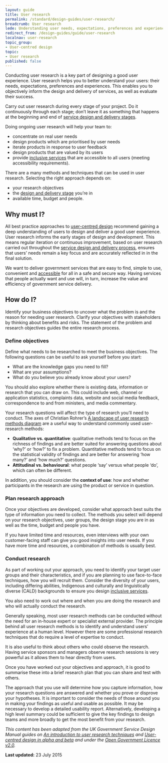 ```yaml
---
layout: guide
title: User research
permalink: /standard/design-guides/user-research/
breadcrumb: User research
lede: Understanding user needs, expectations, preferences and experiences
redirect_from: /design-guides/guide/user-research
localnav: user-research
topic_group:
- User-centred design
topic:
- User research
published: false
---
```

Conducting user research is a key part of designing a good user experience. User research helps you to better understand your users: their needs, expectations, preferences and experiences. This enables you to objectively inform the design and delivery of services, as well as evaluate their success.

Carry out user research during every stage of your project. Do it continuously through each stage; don’t leave it as something that happens at the beginning and end of [service design and delivery stages](/for-digital-service-teams/standard/service-design-and-delivery-process/).

Doing ongoing user research will help your team to:

*   concentrate on real user needs
*   design products which are prioritised by user needs
*   iterate products in response to user feedback
*   design products that are valued by its users
*   provide [inclusive services](/for-digital-service-teams/standard/design-guides/inclusive-services/) that are accessible to all users (meeting accessibility requirements).

There are a many methods and techniques that can be used in user research. Selecting the right approach depends on:

*   your research objectives
*   the [design and delivery stage](/for-digital-service-teams/standard/service-design-and-delivery-process/) you’re in
*   available time, budget and people.

## Why must I?

All best practice approaches to [user-centred design](/for-digital-service-teams/standard/design-guides/user-centred-design/) recommend gaining a deep understanding of users to design and deliver a good user experience. User research informs the early stages of design and development. This means regular iteration or continuous improvement, based on user research carried out throughout the [service design and delivery process](/for-digital-service-teams/standard/service-design-and-delivery-process/), ensures that users’ needs remain a key focus and are accurately reflected in in the final solution.

We want to deliver government services that are easy to find, simple to use, convenient and [accessible](/for-digital-service-teams/standard/design-guides/making-content-accessible/) for all in a safe and secure way. Having services that people actually want and use will, in turn, increase the value and efficiency of government service delivery.

## How do I?

Identify your business objectives to uncover what the problem is and the reason for needing user research. Clarify your objectives with stakeholders by thinking about benefits and risks. The statement of the problem and research objectives guides the entire research process.

### Define objectives

Define what needs to be researched to meet the business objectives. The following questions can be useful to ask yourself before you start:

*   What are the knowledge gaps you need to fill?
*   What are your assumptions?
*   What do you believe you already know about your users?

You should also explore whether there is existing data, information or research that you can draw on. This could include web, channel or application statistics, complaints data, website and social media feedback, correspondence to and from ministers, and media commentary.

Your research questions will affect the type of research you’ll need to conduct. The axes of Christian Rohrer’s [A landscape of user research methods diagram](http://www.nngroup.com/articles/which-ux-research-methods/) are a useful way to understand commonly used user-research methods:

*   **Qualitative vs. quantitative**: qualitative methods tend to focus on the richness of findings and are better suited for answering questions about ‘why?’ or ‘how?’ to fix a problem. Quantitative methods tend to focus on the statistical validity of findings and are better for answering ‘how many?’ and ‘how much?’ questions.
*   **Attitudinal vs. behavioural**: what people ‘say’ versus what people ‘do’, which can often be different.

In addition, you should consider the **context of use**: how and whether participants in the research are using the product or service in question.

### Plan research approach

Once your objectives are developed, consider what approach best suits the type of information you need to collect. The methods you select will depend on your research objectives, user groups, the design stage you are in as well as the time, budget and people you have.

If you have limited time and resources, even interviews with your own customer-facing staff can give you good insights into user needs. If you have more time and resources, a combination of methods is usually best.

### Conduct research

As part of working out your approach, you need to identify your target user groups and their characteristics, and if you are planning to use face-to-face techniques, how you will recruit them.  Consider the diversity of your users, including differing abilities, Indigenous and culturally and linguistically diverse (CALD) backgrounds to ensure you design [inclusive services](/for-digital-service-teams/standard/design-guides/inclusive-services/).

You also need to work out where and when you are doing the research and who will actually conduct the research.

Generally speaking, most user research methods can be conducted without the need for an in-house expert or specialist external provider. The principle behind all user research methods is to identify and understand users’ experience at a human level. However there are some professional research techniques that do require a level of expertise to conduct.

It is also useful to think about others who could observe the research. Having service sponsors and managers observe research sessions is very powerful as it allows them to hear directly from users.

Once you have worked out your objectives and approach, it is good to summarise these into a brief research plan that you can share and test with others.

The approach that you use will determine how you capture information, how your research questions are answered and whether you prove or disprove your hypotheses. It is important to consider the needs of those around you in making your findings as useful and usable as possible. It may be necessary to develop a detailed usability report. Alternatively, developing a high level summary could be sufficient to give the key findings to design teams and more broadly to get the most benefit from your research.

_This content has been adapted from the UK Government Service Design Manual guides on_ [_An introduction to user research techniques_](https://www.gov.uk/service-manual/user-centred-design/user-research/index.html) _and_ [_User-centred design in alpha and beta_](https://www.gov.uk/service-manual/user-centred-design/user-centred-design-alpha-beta.html) _and under the_ [_Open Government Licence v2.0_](http://www.nationalarchives.gov.uk/doc/open-government-licence/version/2)_.<a id="subguides" name="subguides"></a>_

**Last updated:** 23 July 2015
